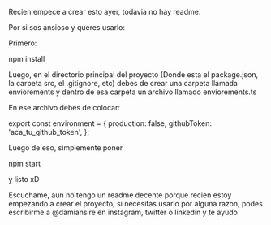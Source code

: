 Recien empece a crear esto ayer, todavia no hay readme.

Por si sos ansioso y queres usarlo:

Primero:

npm install

Luego, en el directorio principal del proyecto (Donde esta el package.json, la carpeta src, el .gitignore, etc) debes de crear una carpeta llamada enviorements y dentro de esa carpeta un archivo llamado enviorements.ts

En ese archivo debes de colocar:

export const environment = {
production: false,
githubToken: 'aca_tu_github_token',
};

Luego de eso, simplemente poner

npm start

y listo xD

Escuchame, aun no tengo un readme decente porque recien estoy empezando a crear el proyecto, si necesitas usarlo por alguna razon, podes escribirme a @damiansire en instagram, twitter o linkedin y te ayudo
